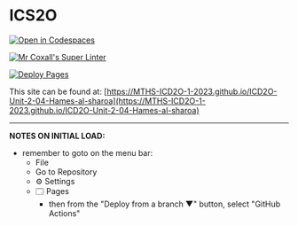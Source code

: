 # ICS2O

[![Open in Codespaces](https://classroom.github.com/assets/launch-codespace-7f7980b617ed060a017424585567c406b6ee15c891e84e1186181d67ecf80aa0.svg)](https://classroom.github.com/open-in-codespaces?assignment_repo_id=14395541)

[![Mr Coxall's Super Linter](https://github.com/MTHS-ICD2O-1-2023/ICD2O-Unit-2-04-Hames-al-sharoa/workflows/Mr%20Coxall's%20Super%20Linter/badge.svg)](https://github.com/MTHS-ICD2O-1-2023/ICD2O-Unit-2-04-Hames-al-sharoa/actions)

[![Deploy Pages](https://github.com/MTHS-ICD2O-1-2023/ICD2O-Unit-2-04-Hames-al-sharoa/workflows/Deploy%20Pages/badge.svg)](https://github.com/MTHS-ICD2O-1-2023/ICD2O-Unit-2-04-Hames-al-sharoa/actions)

This site can be found at: [https://MTHS-ICD2O-1-2023.github.io/ICD2O-Unit-2-04-Hames-al-sharoa](https://MTHS-ICD2O-1-2023.github.io/ICD2O-Unit-2-04-Hames-al-sharoa)

---

**NOTES ON INITIAL LOAD:**
- remember to goto on the menu bar:
  - File
  - Go to Repository
  - ⚙ Settings
  - 🗔 Pages
    - then from the "Deploy from a branch ▼" button, select "GitHub Actions"
